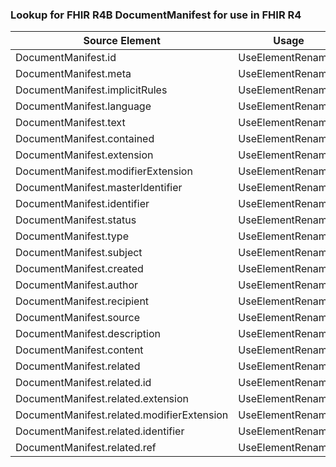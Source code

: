 ### Lookup for FHIR R4B DocumentManifest for use in FHIR R4

| Source Element | Usage | Target |
| -------------- | ----- | ------ |
| DocumentManifest.id | UseElementRenamed | DocumentManifest.id |
| DocumentManifest.meta | UseElementRenamed | DocumentManifest.meta |
| DocumentManifest.implicitRules | UseElementRenamed | DocumentManifest.implicitRules |
| DocumentManifest.language | UseElementRenamed | DocumentManifest.language |
| DocumentManifest.text | UseElementRenamed | DocumentManifest.text |
| DocumentManifest.contained | UseElementRenamed | DocumentManifest.contained |
| DocumentManifest.extension | UseElementRenamed | DocumentManifest.extension |
| DocumentManifest.modifierExtension | UseElementRenamed | DocumentManifest.modifierExtension |
| DocumentManifest.masterIdentifier | UseElementRenamed | DocumentManifest.masterIdentifier |
| DocumentManifest.identifier | UseElementRenamed | DocumentManifest.identifier |
| DocumentManifest.status | UseElementRenamed | DocumentManifest.status |
| DocumentManifest.type | UseElementRenamed | DocumentManifest.type |
| DocumentManifest.subject | UseElementRenamed | DocumentManifest.subject |
| DocumentManifest.created | UseElementRenamed | DocumentManifest.created |
| DocumentManifest.author | UseElementRenamed | DocumentManifest.author |
| DocumentManifest.recipient | UseElementRenamed | DocumentManifest.recipient |
| DocumentManifest.source | UseElementRenamed | DocumentManifest.source |
| DocumentManifest.description | UseElementRenamed | DocumentManifest.description |
| DocumentManifest.content | UseElementRenamed | DocumentManifest.content |
| DocumentManifest.related | UseElementRenamed | DocumentManifest.related |
| DocumentManifest.related.id | UseElementRenamed | DocumentManifest.related.id |
| DocumentManifest.related.extension | UseElementRenamed | DocumentManifest.related.extension |
| DocumentManifest.related.modifierExtension | UseElementRenamed | DocumentManifest.related.modifierExtension |
| DocumentManifest.related.identifier | UseElementRenamed | DocumentManifest.related.identifier |
| DocumentManifest.related.ref | UseElementRenamed | DocumentManifest.related.ref |
